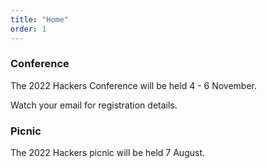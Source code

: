 ```yaml
---
title: "Home"
order: 1
---
```


### Conference

The 2022 Hackers Conference will be held 4 - 6 November.

Watch your email for registration details.

### Picnic

The 2022 Hackers picnic will be held 7 August.